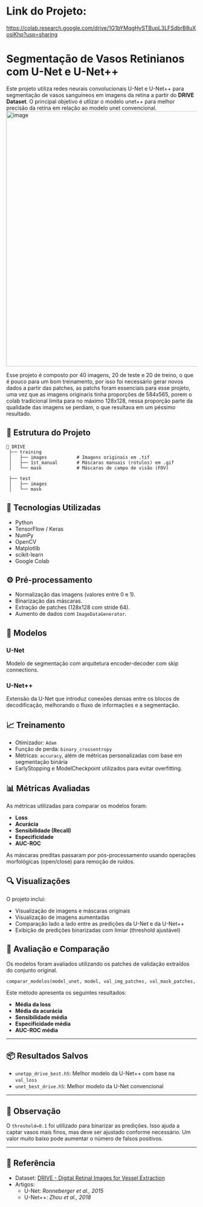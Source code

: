 # Link do Projeto:
https://colab.research.google.com/drive/1G1bYMqgHySTBupL3LFSdbrB8uXosiKhp?usp=sharing

# Segmentação de Vasos Retinianos com U-Net e U-Net++

Este projeto utiliza redes neurais convolucionais U-Net e U-Net++ para segmentação de vasos sanguíneos em imagens da retina a partir do **DRIVE Dataset**. 
O principal objetivo é utlizar o modelo unet++ para melhor precisão da retina em relação ao modelo unet convencional. 
<img width="1398" height="674" alt="image" src="https://github.com/user-attachments/assets/dba4b11d-1588-4b60-a09d-1fc73b71aaaa" />

Esse projeto é composto por 40 imagens, 20 de teste e 20 de treino, o que é pouco para um bom treinamento, por isso foi necessário gerar novos dados a partir das patches, as patchs foram essenciais para esse projeto, uma vez que as imagens originaris tinha proporções de 584x565, porem o colab tradicional limita para no máximo 128x128, nessa proporção parte da qualidade das imagens se perdiam, o que resultava em um péssimo resultado.

## 📁 Estrutura do Projeto

```
📂 DRIVE
 ├── training
 │   ├── images           # Imagens originais em .tif
 │   ├── 1st_manual       # Máscaras manuais (rótulos) em .gif
 │   └── mask             # Máscaras de campo de visão (FOV)

 ├── test
 │   ├── images          
 │   └── mask          
```

## 🚀 Tecnologias Utilizadas

- Python
- TensorFlow / Keras
- NumPy
- OpenCV
- Matplotlib
- scikit-learn
- Google Colab

## ⚙️ Pré-processamento

- Normalização das imagens (valores entre 0 e 1).
- Binarização das máscaras.
- Extração de patches (128x128 com stride 64).
- Aumento de dados com `ImageDataGenerator`.

## 🧠 Modelos

### U-Net

Modelo de segmentação com arquitetura encoder-decoder com skip connections.

### U-Net++

Extensão da U-Net que introduz conexões densas entre os blocos de decodificação, melhorando o fluxo de informações e a segmentação.

## 📈 Treinamento

- Otimizador: `Adam`
- Função de perda: `binary_crossentropy`
- Métricas: `accuracy`, além de métricas personalizadas com base em segmentação binária
- EarlyStopping e ModelCheckpoint utilizados para evitar overfitting.

## 📊 Métricas Avaliadas

As métricas utilizadas para comparar os modelos foram:

- **Loss**
- **Acurácia**
- **Sensibilidade (Recall)**
- **Especificidade**
- **AUC-ROC**

As máscaras preditas passaram por pós-processamento usando operações morfológicas (open/close) para remoção de ruídos.

## 🔍 Visualizações

O projeto inclui:

- Visualização de imagens e máscaras originais
- Visualização de imagens aumentadas
- Comparação lado a lado entre as predições da U-Net e da U-Net++
- Exibição de predições binarizadas com limiar (threshold ajustável)

## 🧪 Avaliação e Comparação

Os modelos foram avaliados utilizando os patches de validação extraídos do conjunto original.

```python
comparar_modelos(model_unet, model, val_img_patches, val_mask_patches, threshold=0.1)
```

Este método apresenta os seguintes resultados:

- **Média da loss**
- **Média da acurácia**
- **Sensibilidade média**
- **Especificidade média**
- **AUC-ROC média**

---

## 📦 Resultados Salvos

- `unetpp_drive_best.h5`: Melhor modelo da U-Net++ com base na `val_loss`
- `unet_best_drive.h5`: Melhor modelo da U-Net convencional

---

## 📌 Observação

O `threshold=0.1` foi utilizado para binarizar as predições. Isso ajuda a captar vasos mais finos, mas deve ser ajustado conforme necessário. Um valor muito baixo pode aumentar o número de falsos positivos.

---

## 📎 Referência

- Dataset: [DRIVE - Digital Retinal Images for Vessel Extraction](https://www.kaggle.com/datasets/andrewmvd/drive-digital-retinal-images-for-vessel-extraction?resource=download)
- Artigos:
  - U-Net: *Ronneberger et al., 2015*
  - U-Net++: *Zhou et al., 2018*
